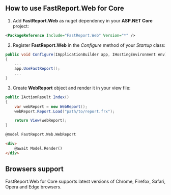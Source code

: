 ## How to use **FastReport.Web for Core**

1. Add **FastReport.Web** as nuget dependency in your **ASP.NET Core** project:

```xml
<PackageReference Include="FastReport.Web" Version="*" />
```

2. Register **FastReport.Web** in the *Configure* method of your *Startup* class:

```csharp
public void Configure(IApplicationBuilder app, IHostingEnvironment env)
{
    ...
    app.UseFastReport();
    ...
}
```

3. Create **WebReport** object and render it in your view file:

```csharp
public IActionResult Index()
{
    var webReport = new WebReport();
    webReport.Report.Load("path/to/report.frx");

    return View(webReport);
}
```

```html
@model FastReport.Web.WebReport

<div>
    @await Model.Render()
</div>
```

## Browsers support

FastReport.Web for Core supports latest versions of Chrome, Firefox, Safari, Opera and Edge browsers.
